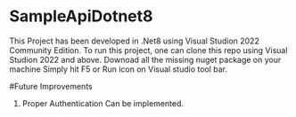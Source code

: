 # SampleApiDotnet8
This Project has been developed in .Net8 using Visual Studion 2022 Community Edition.
To run this project, one can clone this repo using Visual Studion 2022 and above.
Downoad all the missing nuget package on your machine
Simply hit F5 or Run icon on Visual studio tool bar.

#Future Improvements 
1. Proper Authentication Can be implemented.
